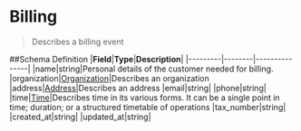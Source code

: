 # Billing

> Describes a billing event

##Schema Definition |**Field**|**Type**|**Description**|
|---------|--------|---------------| |name|string|Personal details of the
customer needed for billing.
|organization|[Organization](/reference/0.9.3/core/schema-reference/organization)|Describes
an organization
|address|[Address](/reference/0.9.3/core/schema-reference/address)|Describes an
address |email|string| |phone|string|
|time|[Time](/reference/0.9.3/core/schema-reference/time)|Describes time in its
various forms. It can be a single point in time; duration; or a structured
timetable of operations |tax_number|string| |created_at|string|
|updated_at|string|
